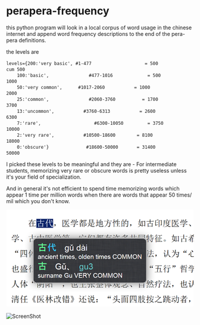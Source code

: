 perapera-frequency
==================

this python program will look in a local corpus of word usage in the chinese internet and append word frequency descriptions to the end of the pera-pera definitions.

the levels are

    levels={200:'very basic', #1-477                    = 500                          cum 500
        100:'basic',               #477-1016             = 500                          1000
        50:'very common',      #1017-2060           = 1000                        2000
        25:'common',               #2060-3760          = 1700                        3700
        13:'uncommon',           #3760-6313           = 2600                        6300
        7:'rare',                    #6300-10050         = 3750                        10000
        2:'very rare',           #10500-18600        = 8100                        18000
        0:'obscure'}              #18600-50000       = 31400                      50000
        
        
I picked these levels to be meaningful and they are - For intermediate students, memorizing very rare or obscure words is pretty useless unless it's your field of specialization.

And in general it's not efficient to spend time memorizing words which appear 1 time per million words when there are words that appear 50 times/ mil which you don't know.

![ScreenShot](common.png)

![ScreenShot](common2.png)